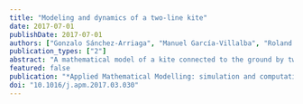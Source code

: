 ```yaml
---
title: "Modeling and dynamics of a two-line kite"
date: 2017-07-01
publishDate: 2017-07-01
authors: ["Gonzalo Sánchez-Arriaga", "Manuel García-Villalba", "Roland Schmehl"]
publication_types: ["2"]
abstract: "A mathematical model of a kite connected to the ground by two straight tethers of varying lengths is presented and used to study the traction force generated by kites flying in cross-wind conditions. The equations of motion are obtained by using a Lagrangian formulation, which yields a low-order system of ordinary differential equations free of constraint forces. Two parameters are chosen for the analysis. The first parameter is the wind velocity. The second parameter is one of the stability derivatives of the aerodynamic model: the roll response to the sideslip angle, known also as effective dihedral. This parameter affects significantly the lateral dynamics of the kite. It has been found that when the effective dihedral is below a certain threshold, the kite follows stable periodic trajectories, and naturally flies in cross-wind conditions while generating a high tension along both tethers. This result indicates that kite-based propulsion systems could operate without controlling tether lengths if kite design, including the dihedral and sweep angles, is done appropriately. If both tether lengths are varied out-of-phase and periodically, then kite dynamics can be very complex. The trajectories are chaotic and intermittent for values of the effective dihedral below a certain negative threshold. It is found that tether tensions can be very similar with and without tether length modulation if the parameters of the model are well-chosen. The use of the model for pure traction applications of kites is discussed."
featured: false
publication: "*Applied Mathematical Modelling: simulation and computation for engineering and environmental systems*"
doi: "10.1016/j.apm.2017.03.030"
---
```


